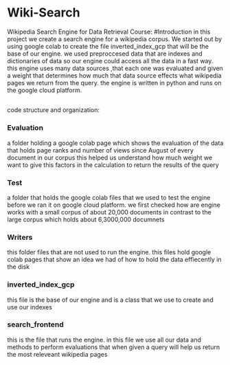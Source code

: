 # Wiki-Search
Wikipedia Search Engine for Data Retrieval Course:
#Introduction
in this project we create a search engine for a wikipedia corpus. We started out by using google colab to create the file inverted_index_gcp that will be the base of our engine.
we used preproccesed data that are indexes and dictionaries of data so our engine could access all the data in a fast way. this engine uses many data sources ,that each one
was evaluated and given a weight that determines how much that data source effects what wikipedia pages we return from the query. the engine is written in python and runs on the
google cloud platform.

## 
code structure and organization:

### Evaluation
a folder holding a google colab page which shows the evaluation of the data that holds page ranks and number of views since August of every document in our                        corpus  this helped us understand how much weight we want to give this factors in the calculation to return the results of the query

### Test
a folder that holds the google colab files that we used to test the engine before we ran it on google cloud platform. we first checked how are engine works with a small corpus of about 20,000 documents in contrast to the large corpus which holds about 6,3000,000 documnets

### Writers
this folder files that are not used to run the engine. this files hold google colab pages that show an idea we had of how to hold the data effiecently in the disk

### inverted_index_gcp
this file is the base of our engine and is a class that we use to create and use our indexes

### search_frontend 
this is the file that runs the engine. in this file we use all our data and methods to perform evaluations that when given a query will help us return the
most releveant wikipedia pages

